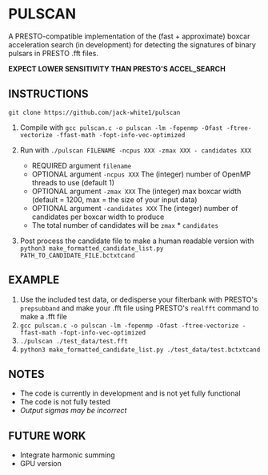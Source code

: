 # PULSCAN

A PRESTO-compatible implementation of the (fast + approximate) boxcar acceleration search (in development) for detecting the signatures of binary pulsars in PRESTO .fft files.

**EXPECT LOWER SENSITIVITY THAN PRESTO'S ACCEL_SEARCH**



## INSTRUCTIONS
`git clone https://github.com/jack-white1/pulscan`

1. Compile with `gcc pulscan.c -o pulscan -lm -fopenmp -Ofast -ftree-vectorize -ffast-math -fopt-info-vec-optimized`

2. Run with `./pulscan FILENAME -ncpus XXX -zmax XXX - candidates XXX`
    - REQUIRED argument `filename`
    - OPTIONAL argument `-ncpus XXX` The (integer) number of OpenMP threads to use (default 1)
    - OPTIONAL argument `-zmax XXX` The (integer) max boxcar width (default = 1200, max = the size of your input data)
    - OPTIONAL argument `-candidates XXX` The (integer) number of candidates per boxcar width to produce
    - The total number of candidates will be `zmax` * `candidates`

3. Post process the candidate file to make a human readable version with `python3 make_formatted_candidate_list.py PATH_TO_CANDIDATE_FILE.bctxtcand`

## EXAMPLE
1. Use the included test data, or dedisperse your filterbank with PRESTO's `prepsubband` and make your .fft file using PRESTO's `realfft` command to make a .fft file
2. `gcc pulscan.c -o pulscan -lm -fopenmp -Ofast -ftree-vectorize -ffast-math -fopt-info-vec-optimized`
3. `./pulscan ./test_data/test.fft`
4. `python3 make_formatted_candidate_list.py ./test_data/test.bctxtcand`

## NOTES
- The code is currently in development and is not yet fully functional
- The code is not fully tested
- _Output sigmas may be incorrect_

## FUTURE WORK
- Integrate harmonic summing
- GPU version